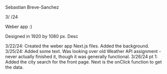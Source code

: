 Sebastian Breve-Sanchez

3/ /24

Weber app :)

Designed in 1920 by 1080 px. Desc

3/22/24: Created the weber app Next.js files. Added the background.
3/25/24: Added some text. Was looking over old Weather API assignment - never actually finished it, though it was generally functional.
3/26/24 pt 1: Added the city search for the front page. Next is the onClick function to get the data.